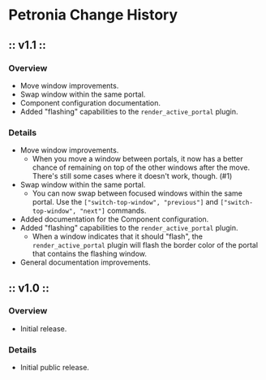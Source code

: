# Petronia Change History

## :: v1.1 ::

### Overview

* Move window improvements.
* Swap window within the same portal.
* Component configuration documentation.
* Added "flashing" capabilities to the `render_active_portal` plugin.


### Details

* Move window improvements.
    * When you move a window between portals, it now has a better chance
        of remaining on top of the other windows after the move.  There's
        still some cases where it doesn't work, though. (#1)
* Swap window within the same portal.
    * You can now swap between focused windows within the same portal.
        Use the `["switch-top-window", "previous"]` and
        `["switch-top-window", "next"]` commands.
* Added documentation for the Component configuration.
* Added "flashing" capabilities to the `render_active_portal` plugin.
    * When a window indicates that it should "flash", the
        `render_active_portal` plugin will flash the border color of the
        portal that contains the flashing window.
* General documentation improvements.


## :: v1.0 ::

### Overview

* Initial release.

### Details

* Initial public release.